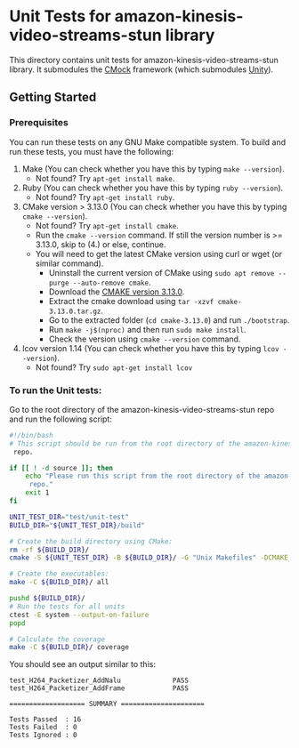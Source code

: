 # Unit Tests for amazon-kinesis-video-streams-stun library

This directory contains unit tests for amazon-kinesis-video-streams-stun library.
It submodules the [CMock](https://github.com/ThrowTheSwitch/CMock) framework
(which submodules [Unity](https://github.com/throwtheswitch/unity/)).

## Getting Started

### Prerequisites

You can run these tests on any GNU Make compatible system. To build and run
these tests, you must have the following:

1. Make (You can check whether you have this by typing `make --version`).
   - Not found? Try `apt-get install make`.
1. Ruby (You can check whether you have this by typing `ruby --version`).
   - Not found? Try `apt-get install ruby`.
1. CMake version > 3.13.0 (You can check whether you have this by typing
   `cmake --version`).
   - Not found? Try `apt-get install cmake`.
   - Run the `cmake --version` command. If still the version number is >=
     3.13.0, skip to (4.) or else, continue.
   - You will need to get the latest CMake version using curl or wget (or
     similar command).
     - Uninstall the current version of CMake using
       `sudo apt remove --purge --auto-remove cmake`.
     - Download the [CMAKE version 3.13.0](https://cmake.org/files/v3.13/).
     - Extract the cmake download using `tar -xzvf cmake-3.13.0.tar.gz`.
     - Go to the extracted folder (`cd cmake-3.13.0`) and run `./bootstrap`.
     - Run `make -j$(nproc)` and then run `sudo make install`.
     - Check the version using `cmake --version` command.
1. lcov version 1.14 (You can check whether you have this by typing
   `lcov --version`).
     - Not found? Try `sudo apt-get install lcov`

### To run the Unit tests:

Go to the root directory of the amazon-kinesis-video-streams-stun repo and run
the following script:

```sh
#!/bin/bash
# This script should be run from the root directory of the amazon-kinesis-video-streams-stun
 repo.

if [[ ! -d source ]]; then
    echo "Please run this script from the root directory of the amazon-kinesis-video-streams-stun
     repo."
    exit 1
fi

UNIT_TEST_DIR="test/unit-test"
BUILD_DIR="${UNIT_TEST_DIR}/build"

# Create the build directory using CMake:
rm -rf ${BUILD_DIR}/
cmake -S ${UNIT_TEST_DIR} -B ${BUILD_DIR}/ -G "Unix Makefiles" -DCMAKE_BUILD_TYPE=Debug -DBUILD_CLONE_SUBMODULES=ON -DCMAKE_C_FLAGS='--coverage -Wall -Wextra -Werror -DNDEBUG -DLIBRARY_LOG_LEVEL=LOG_DEBUG'

# Create the executables:
make -C ${BUILD_DIR}/ all

pushd ${BUILD_DIR}/
# Run the tests for all units
ctest -E system --output-on-failure
popd

# Calculate the coverage
make -C ${BUILD_DIR}/ coverage
```

You should see an output similar to this:

```
test_H264_Packetizer_AddNalu             PASS
test_H264_Packetizer_AddFrame            PASS

=================== SUMMARY =====================

Tests Passed  : 16
Tests Failed  : 0
Tests Ignored : 0
```
